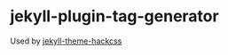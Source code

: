 # jekyll-plugin-tag-generator

Used by [jekyll-theme-hackcss](https://github.com/kreinloo/jekyll-theme-hackcss)
